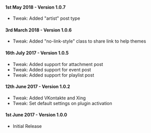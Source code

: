 #### 1st May 2018 - Version 1.0.7

* Tweak: Added "artist" post type

#### 3rd March 2018 - Version 1.0.6

* Tweak: Added "no-link-style" class to share link to help themes

#### 16th July 2017 - Version 1.0.5

* Tweak: Added support for attachment post
* Tweak: Added support for event post
* Tweak: Added support for playlist post

#### 12th June 2017 - Version 1.0.2

* Tweak: Added VKontakte and Xing
* Tweak: Set default settings on plugin activation

#### 1st June 2017 - Version 1.0.0

* Initial Release